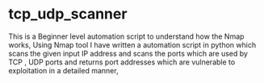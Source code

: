 # tcp_udp_scanner
This is a Beginner level automation script to understand how the Nmap works, Using Nmap tool  I have written a automation script in python which scans the given input IP address and scans the ports which are used by TCP , UDP ports and returns port addresses which are vulnerable to exploitation in a detailed manner,
